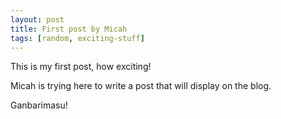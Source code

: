 ```yaml
---
layout: post
title: First post by Micah
tags: [random, exciting-stuff]
---
```


This is my first post, how exciting!

Micah is trying here to write a post that will display on the blog.

Ganbarimasu!
